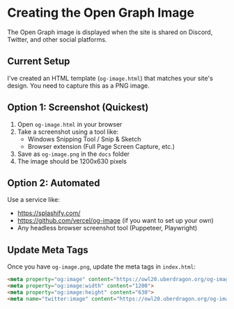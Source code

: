 # Creating the Open Graph Image

The Open Graph image is displayed when the site is shared on Discord, Twitter, and other social platforms.

## Current Setup

I've created an HTML template (`og-image.html`) that matches your site's design. You need to capture this as a PNG image.

## Option 1: Screenshot (Quickest)

1. Open `og-image.html` in your browser
2. Take a screenshot using a tool like:
   - Windows Snipping Tool / Snip & Sketch
   - Browser extension (Full Page Screen Capture, etc.)
3. Save as `og-image.png` in the `docs` folder
4. The image should be 1200x630 pixels

## Option 2: Automated

Use a service like:
- https://splashify.com/
- https://github.com/vercel/og-image (if you want to set up your own)
- Any headless browser screenshot tool (Puppeteer, Playwright)

## Update Meta Tags

Once you have `og-image.png`, update the meta tags in `index.html`:

```html
<meta property="og:image" content="https://owl20.uberdragon.org/og-image.png">
<meta property="og:image:width" content="1200">
<meta property="og:image:height" content="630">
<meta name="twitter:image" content="https://owl20.uberdragon.org/og-image.png">
```

